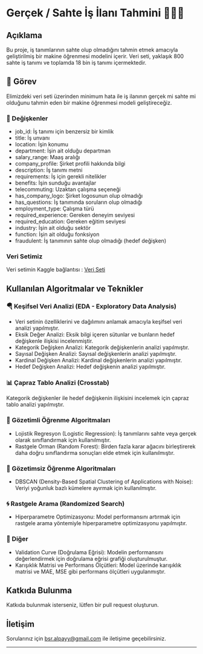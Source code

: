 # Gerçek / Sahte İş İlanı Tahmini 👩‍💻⛳

## Açıklama
Bu proje, iş tanımlarının sahte olup olmadığını tahmin etmek amacıyla geliştirilmiş bir makine öğrenmesi modelini içerir. Veri seti, yaklaşık 800 sahte iş tanımı ve toplamda 18 bin iş tanımı içermektedir.

## 🔗 Görev
Elimizdeki veri seti üzerinden minimum hata ile iş ilanının gerçek mi sahte mi olduğunu tahmin eden bir makine öğrenmesi modeli geliştireceğiz.

### 🎯 Değişkenler

- job_id: İş tanımı için benzersiz bir kimlik
- title: İş unvanı
- location: İşin konumu
- department: İşin ait olduğu departman
- salary_range: Maaş aralığı
- company_profile: Şirket profili hakkında bilgi
- description: İş tanımı metni
- requirements: İş için gerekli nitelikler
- benefits: İşin sunduğu avantajlar
- telecommuting: Uzaktan çalışma seçeneği
- has_company_logo: Şirket logosunun olup olmadığı
- has_questions: İş tanımında soruların olup olmadığı
- employment_type: Çalışma türü
- required_experience: Gereken deneyim seviyesi
- required_education: Gereken eğitim seviyesi
- industry: İşin ait olduğu sektör
- function: İşin ait olduğu fonksiyon
- fraudulent: İş tanımının sahte olup olmadığı (hedef değişken)

### Veri Setimiz
Veri setimin Kaggle bağlantısı :
[Veri Seti](https://www.kaggle.com/datasets/shivamb/real-or-fake-fake-jobposting-prediction)

##  Kullanılan Algoritmalar ve Teknikler

 ### 🪂 Keşifsel Veri Analizi (EDA - Exploratory Data Analysis)
- Veri setinin özelliklerini ve dağılımını anlamak amacıyla keşifsel veri analizi yapılmıştır.
- Eksik Değer Analizi: Eksik bilgi içeren sütunlar ve bunların hedef değişkenle ilişkisi incelenmiştir.
- Kategorik Değişken Analizi: Kategorik değişkenlerin analizi yapılmıştır.
- Sayısal Değişken Analizi: Sayısal değişkenlerin analizi yapılmıştır.
- Kardinal Değişken Analizi: Kardinal değişkenlerin analizi yapılmıştır.
- Hedef Değişken Analizi: Hedef değişkenin analizi yapılmıştır.

### 📊 Çapraz Tablo Analizi (Crosstab)
Kategorik değişkenler ile hedef değişkenin ilişkisini incelemek için çapraz tablo analizi yapılmıştır.

### 💠 Gözetimli Öğrenme Algoritmaları
- Lojistik Regresyon (Logistic Regression): İş tanımlarını sahte veya gerçek olarak sınıflandırmak için kullanılmıştır.
- Rastgele Orman (Random Forest): Birden fazla karar ağacını birleştirerek daha doğru sınıflandırma sonuçları elde etmek için kullanılmıştır.

### 🚀 Gözetimsiz Öğrenme Algoritmaları
- DBSCAN (Density-Based Spatial Clustering of Applications with Noise): Veriyi yoğunluk bazlı kümelere ayırmak için kullanılmıştır.

### 🌀 Rastgele Arama (Randomized Search)
- Hiperparametre Optimizasyonu: Model performansını artırmak için rastgele arama yöntemiyle hiperparametre optimizasyonu yapılmıştır.

### 🌼 Diğer
- Validation Curve (Doğrulama Eğrisi): Modelin performansını değerlendirmek için doğrulama eğrisi grafiği oluşturulmuştur.
- Karışıklık Matrisi ve Performans Ölçütleri: Model üzerinde karışıklık matrisi ve MAE, MSE gibi performans ölçütleri uygulanmıştır.

## Katkıda Bulunma
Katkıda bulunmak isterseniz, lütfen bir pull request oluşturun.

## İletişim
Sorularınız için bsr.alpayy@gmail.com ile iletişime geçebilirsiniz.

---
